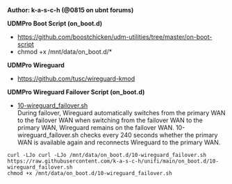 <b>Author: k-a-s-c-h (@0815 on ubnt forums)</b>

<b>UDMPro Boot Script (on_boot.d)</b>
- https://github.com/boostchicken/udm-utilities/tree/master/on-boot-script
- chmod +x /mnt/data/on_boot.d/*

<b>UDMPro Wireguard</b>
- https://github.com/tusc/wireguard-kmod

<b>UDMPro Wireguard Failover Script (on_boot.d)</b>
- <a href="https://github.com/k-a-s-c-h/unifi/blob/main/on_boot.d/10-wireguard_failover.sh">10-wireguard_failover.sh</a><br>
During failover, Wireguard automatically switches from the primary WAN to the failover WAN when switching from the failover WAN to the primary WAN, Wireguard remains on the failover WAN.
10-wireguard_failover.sh checks every 240 seconds whether the primary WAN is available again and reconnects Wireguard to the primary WAN.

```curl -LJo curl -LJo /mnt/data/on_boot.d/10-wireguard_failover.sh https://raw.githubusercontent.com/k-a-s-c-h/unifi/main/on_boot.d/10-wireguard_failover.sh```
<br>
```chmod +x /mnt/data/on_boot.d/10-wireguard_failover.sh```

